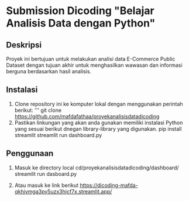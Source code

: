 # Submission Dicoding "Belajar Analisis Data dengan Python"

## Deskripsi
Proyek ini bertujuan untuk melakukan analisi data E-Commerce Public Dataset dengan tujuan akhir untuk menghasilkan wawasan dan informasi berguna berdasarkan hasil analisis.

## Instalasi
1. Clone repository ini ke komputer lokal dengan menggunakan perintah berikut:
   ''' git clone https://github.com/mafdafathaa/proyekanalisisdatadicoding
2. Pastikan linkungan yang akan anda gunakan memiliki instalasi Python yang sesuai berikut dnegan library-library yang digunakan. 
pip install streamlit
streamlit run dashboard.py

## Penggunaan
1. Masuk ke directory local
   cd/proyekanalisisdatadicoding/dashboard/
   streamlit run dasboard.py

2. Atau masuk ke link berikut https://dicoding-mafda-qkhjvmga3py5uzx3hjcf7x.streamlit.app/
